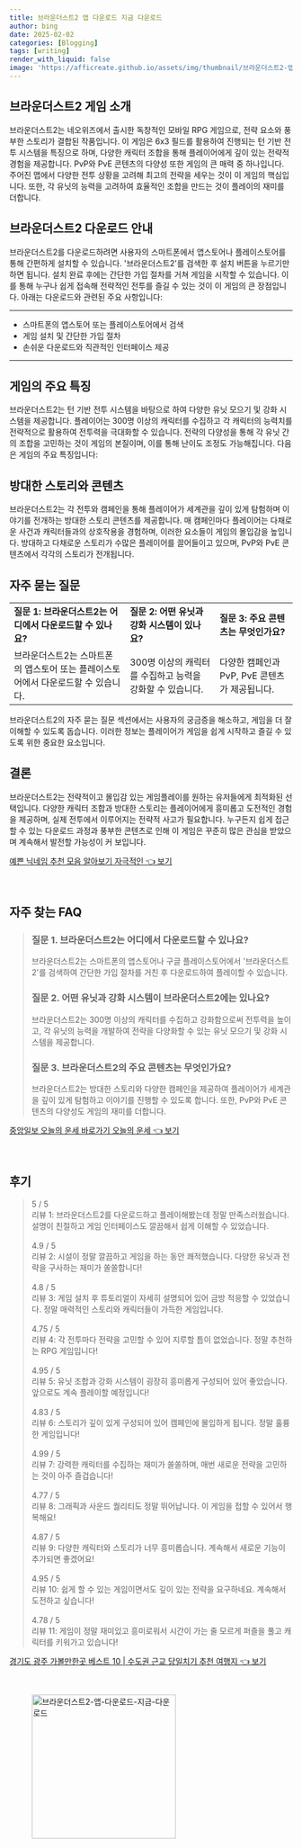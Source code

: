 ```yaml
---
title: 브라운더스트2 앱 다운로드 지금 다운로드
author: bing
date: 2025-02-02
categories: [Blogging]
tags: [writing]
render_with_liquid: false
image: 'https://afficreate.github.io/assets/img/thumbnail/브라운더스트2-앱-다운로드-지금-다운로드.webp'
---
```



<h2 id='브라운더스트2_게임_소개'>브라운더스트2 게임 소개</h2>

<p>브라운더스트2는 네오위즈에서 출시한 독창적인 모바일 RPG 게임으로, 전략 요소와 풍부한 스토리가 결합된 작품입니다. 이 게임은 6x3 필드를 활용하여 진행되는 턴 기반 전투 시스템을 특징으로 하며, 다양한 캐릭터 조합을 통해 플레이어에게 깊이 있는 전략적 경험을 제공합니다. PvP와 PvE 콘텐츠의 다양성 또한 게임의 큰 매력 중 하나입니다. 주어진 맵에서 다양한 전투 상황을 고려해 최고의 전략을 세우는 것이 이 게임의 핵심입니다. 또한, 각 유닛의 능력을 고려하여 효율적인 조합을 만드는 것이 플레이의 재미를 더합니다.</p>

<h2 id='브라운더스트2_다운로드_안내'>브라운더스트2 다운로드 안내</h2>

<p>브라운더스트2를 다운로드하려면 사용자의 스마트폰에서 앱스토어나 플레이스토어를 통해 간편하게 설치할 수 있습니다. '브라운더스트2'를 검색한 후 설치 버튼을 누르기만 하면 됩니다. 설치 완료 후에는 간단한 가입 절차를 거쳐 게임을 시작할 수 있습니다. 이를 통해 누구나 쉽게 접속해 전략적인 전투를 즐길 수 있는 것이 이 게임의 큰 장점입니다. 아래는 다운로드와 관련된 주요 사항입니다:</p>

<hr />

<ul>
    <li>스마트폰의 앱스토어 또는 플레이스토어에서 검색</li>
    <li>게임 설치 및 간단한 가입 절차</li>
    <li>손쉬운 다운로드와 직관적인 인터페이스 제공</li>
</ul>

<hr />

<h2 id='게임의_주요_특징'>게임의 주요 특징</h2>

<p>브라운더스트2는 턴 기반 전투 시스템을 바탕으로 하여 다양한 유닛 모으기 및 강화 시스템을 제공합니다. 플레이어는 300명 이상의 캐릭터를 수집하고 각 캐릭터의 능력치를 전략적으로 활용하여 전투력을 극대화할 수 있습니다. 전략의 다양성을 통해 각 유닛 간의 조합을 고민하는 것이 게임의 본질이며, 이를 통해 난이도 조정도 가능해집니다. 다음은 게임의 주요 특징입니다:</p>

<h2 id='방대한_스토리와_콘텐츠'>방대한 스토리와 콘텐츠</h2>

<p>브라운더스트2는 각 전투와 캠페인을 통해 플레이어가 세계관을 깊이 있게 탐험하며 이야기를 전개하는 방대한 스토리 콘텐츠를 제공합니다. 매 캠페인마다 플레이어는 다채로운 사건과 캐릭터들과의 상호작용을 경험하며, 이러한 요소들이 게임의 몰입감을 높입니다. 방대하고 다채로운 스토리가 수많은 플레이어를 끌어들이고 있으며, PvP와 PvE 콘텐츠에서 각각의 스토리가 전개됩니다.</p>

<h2 id='자주_묻는_질문'>자주 묻는 질문</h2>

<table>
    <tr>
        <td><b>질문 1: 브라운더스트2는 어디에서 다운로드할 수 있나요?</b></td>
        <td><b>질문 2: 어떤 유닛과 강화 시스템이 있나요?</b></td>
        <td><b>질문 3: 주요 콘텐츠는 무엇인가요?</b></td>
    </tr>
    <tr>
        <td>브라운더스트2는 스마트폰의 앱스토어 또는 플레이스토어에서 다운로드할 수 있습니다.</td>
        <td>300명 이상의 캐릭터를 수집하고 능력을 강화할 수 있습니다.</td>
        <td>다양한 캠페인과 PvP, PvE 콘텐츠가 제공됩니다.</td>
    </tr>
</table>

<p>브라운더스트2의 자주 묻는 질문 섹션에서는 사용자의 궁금증을 해소하고, 게임을 더 잘 이해할 수 있도록 돕습니다. 이러한 정보는 플레이어가 게임을 쉽게 시작하고 즐길 수 있도록 위한 중요한 요소입니다.</p>

<h2 id='결론'>결론</h2>

<p>브라운더스트2는 전략적이고 몰입감 있는 게임플레이를 원하는 유저들에게 최적화된 선택입니다. 다양한 캐릭터 조합과 방대한 스토리는 플레이어에게 흥미롭고 도전적인 경험을 제공하며, 실제 전투에서 이루어지는 전략적 사고가 필요합니다. 누구든지 쉽게 접근할 수 있는 다운로드 과정과 풍부한 콘텐츠로 인해 이 게임은 꾸준히 많은 관심을 받았으며 계속해서 발전할 가능성이 커 보입니다.</p>


<p><a class="click-button" title="예쁜 닉네임 추천 모음 알아보기 자극적인" href="https://afficreate.github.io/posts/%EC%98%88%EC%81%9C-%EB%8B%89%EB%84%A4%EC%9E%84-%EC%B6%94%EC%B2%9C-%EB%AA%A8%EC%9D%8C-%EC%95%8C%EC%95%84%EB%B3%B4%EA%B8%B0-%EC%9E%90%EA%B7%B9%EC%A0%81%EC%9D%B8/" rel="dofollow">예쁜 닉네임 추천 모음 알아보기 자극적인 👈 보기</a></p><br>
<h2 id='자주_찾는_FAQ'>자주 찾는 FAQ</h2>
<div itemscope="" itemtype="https://schema.org/FAQPage"> 
<blockquote> 
<div itemscope="" itemprop="mainEntity" itemtype="https://schema.org/Question"> 
<h3 itemprop="name">질문 1. 브라운더스트2는 어디에서 다운로드할 수 있나요?</h3> 
<div itemscope="" itemprop="acceptedAnswer" itemtype="https://schema.org/Answer"> 
<span itemprop="text"> <p>브라운더스트2는 스마트폰의 앱스토어나 구글 플레이스토어에서 '브라운더스트2'를 검색하여 간단한 가입 절차를 거친 후 다운로드하여 플레이할 수 있습니다.</p> </span> 
</div> 
</div> 

<div itemscope="" itemprop="mainEntity" itemtype="https://schema.org/Question"> 
<h3 itemprop="name">질문 2. 어떤 유닛과 강화 시스템이 브라운더스트2에는 있나요?</h3> 
<div itemscope="" itemprop="acceptedAnswer" itemtype="https://schema.org/Answer"> 
<span itemprop="text"> <p>브라운더스트2는 300명 이상의 캐릭터를 수집하고 강화함으로써 전투력을 높이고, 각 유닛의 능력을 개발하여 전략을 다양화할 수 있는 유닛 모으기 및 강화 시스템을 제공합니다.</p> </span> 
</div> 
</div> 

<div itemscope="" itemprop="mainEntity" itemtype="https://schema.org/Question"> 
<h3 itemprop="name">질문 3. 브라운더스트2의 주요 콘텐츠는 무엇인가요?</h3> 
<div itemscope="" itemprop="acceptedAnswer" itemtype="https://schema.org/Answer"> 
<span itemprop="text"> <p>브라운더스트2는 방대한 스토리와 다양한 캠페인을 제공하여 플레이어가 세계관을 깊이 있게 탐험하고 이야기를 진행할 수 있도록 합니다. 또한, PvP와 PvE 콘텐츠의 다양성도 게임의 재미를 더합니다.</p> </span> 
</div> 
</div> 
</blockquote> 
</div>
<p><a class="click-button" title="중앙일보 오늘의 운세 바로가기 오늘의 운세" href="https://afficreate.github.io/posts/%EC%A4%91%EC%95%99%EC%9D%BC%EB%B3%B4-%EC%98%A4%EB%8A%98%EC%9D%98-%EC%9A%B4%EC%84%B8-%EB%B0%94%EB%A1%9C%EA%B0%80%EA%B8%B0-%EC%98%A4%EB%8A%98%EC%9D%98-%EC%9A%B4%EC%84%B8/" rel="dofollow">중앙일보 오늘의 운세 바로가기 오늘의 운세 👈 보기</a></p><br>
<h2 id='후기'>후기</h2>
<div itemscope itemtype="https://schema.org/Product">
  <blockquote>
  <div itemprop="review" itemscope itemtype="https://schema.org/Review">
      <div itemprop="reviewRating" itemscope itemtype="https://schema.org/Rating"> <span itemprop="ratingValue">5</span> / <span itemprop="bestRating">5</span> </div>
      <span itemprop="reviewBody">리뷰 1: 브라운더스트2를 다운로드하고 플레이해봤는데 정말 만족스러웠습니다. 설명이 친절하고 게임 인터페이스도 깔끔해서 쉽게 이해할 수 있었습니다.</span>
  </div>
  <br>
  <div itemprop="review" itemscope itemtype="https://schema.org/Review">
      <div itemprop="reviewRating" itemscope itemtype="https://schema.org/Rating"> <span itemprop="ratingValue">4.9</span> / <span itemprop="bestRating">5</span> </div>
      <span itemprop="reviewBody">리뷰 2: 시설이 정말 깔끔하고 게임을 하는 동안 쾌적했습니다. 다양한 유닛과 전략을 구사하는 재미가 쏠쏠합니다!</span>
  </div>
  <br>
  <div itemprop="review" itemscope itemtype="https://schema.org/Review">
      <div itemprop="reviewRating" itemscope itemtype="https://schema.org/Rating"> <span itemprop="ratingValue">4.8</span> / <span itemprop="bestRating">5</span> </div>
      <span itemprop="reviewBody">리뷰 3: 게임 설치 후 튜토리얼이 자세히 설명되어 있어 금방 적응할 수 있었습니다. 정말 매력적인 스토리와 캐릭터들이 가득한 게임입니다.</span>
  </div>
  <br>
  <div itemprop="review" itemscope itemtype="https://schema.org/Review">
      <div itemprop="reviewRating" itemscope itemtype="https://schema.org/Rating"> <span itemprop="ratingValue">4.75</span> / <span itemprop="bestRating">5</span> </div>
      <span itemprop="reviewBody">리뷰 4: 각 전투마다 전략을 고민할 수 있어 지루할 틈이 없었습니다. 정말 추천하는 RPG 게임입니다!</span>
  </div>
  <br>
  <div itemprop="review" itemscope itemtype="https://schema.org/Review">
      <div itemprop="reviewRating" itemscope itemtype="https://schema.org/Rating"> <span itemprop="ratingValue">4.95</span> / <span itemprop="bestRating">5</span> </div>
      <span itemprop="reviewBody">리뷰 5: 유닛 조합과 강화 시스템이 굉장히 흥미롭게 구성되어 있어 좋았습니다. 앞으로도 계속 플레이할 예정입니다!</span>
  </div>
  <br>
  <div itemprop="review" itemscope itemtype="https://schema.org/Review">
      <div itemprop="reviewRating" itemscope itemtype="https://schema.org/Rating"> <span itemprop="ratingValue">4.83</span> / <span itemprop="bestRating">5</span> </div>
      <span itemprop="reviewBody">리뷰 6: 스토리가 깊이 있게 구성되어 있어 캠페인에 몰입하게 됩니다. 정말 훌륭한 게임입니다!</span>
  </div>
  <br>
  <div itemprop="review" itemscope itemtype="https://schema.org/Review">
      <div itemprop="reviewRating" itemscope itemtype="https://schema.org/Rating"> <span itemprop="ratingValue">4.99</span> / <span itemprop="bestRating">5</span> </div>
      <span itemprop="reviewBody">리뷰 7: 강력한 캐릭터를 수집하는 재미가 쏠쏠하며, 매번 새로운 전략을 고민하는 것이 아주 즐겁습니다!</span>
  </div>
  <br>
  <div itemprop="review" itemscope itemtype="https://schema.org/Review">
      <div itemprop="reviewRating" itemscope itemtype="https://schema.org/Rating"> <span itemprop="ratingValue">4.77</span> / <span itemprop="bestRating">5</span> </div>
      <span itemprop="reviewBody">리뷰 8: 그래픽과 사운드 퀄리티도 정말 뛰어납니다. 이 게임을 접할 수 있어서 행복해요!</span>
  </div>
  <br>
  <div itemprop="review" itemscope itemtype="https://schema.org/Review">
      <div itemprop="reviewRating" itemscope itemtype="https://schema.org/Rating"> <span itemprop="ratingValue">4.87</span> / <span itemprop="bestRating">5</span> </div>
      <span itemprop="reviewBody">리뷰 9: 다양한 캐릭터와 스토리가 너무 흥미롭습니다. 계속해서 새로운 기능이 추가되면 좋겠어요!</span>
  </div>
  <br>
  <div itemprop="review" itemscope itemtype="https://schema.org/Review">
      <div itemprop="reviewRating" itemscope itemtype="https://schema.org/Rating"> <span itemprop="ratingValue">4.95</span> / <span itemprop="bestRating">5</span> </div>
      <span itemprop="reviewBody">리뷰 10: 쉽게 할 수 있는 게임이면서도 깊이 있는 전략을 요구하네요. 계속해서 도전하고 싶습니다!</span>
  </div>
  <br>
  <div itemprop="review" itemscope itemtype="https://schema.org/Review">
      <div itemprop="reviewRating" itemscope itemtype="https://schema.org/Rating"> <span itemprop="ratingValue">4.78</span> / <span itemprop="bestRating">5</span> </div>
      <span itemprop="reviewBody">리뷰 11: 게임이 정말 재미있고 흥미로워서 시간이 가는 줄 모르게 퍼즐을 풀고 캐릭터를 키워가고 있습니다!</span>
  </div>
  </blockquote>
</div>
<p><a class="click-button" title="경기도 광주 가볼만한곳 베스트 10 | 수도권 근교 당일치기 추천 여행지" href="https://afficreate.github.io/posts/%EA%B2%BD%EA%B8%B0%EB%8F%84-%EA%B4%91%EC%A3%BC-%EA%B0%80%EB%B3%BC%EB%A7%8C%ED%95%9C%EA%B3%B3-%EB%B2%A0%EC%8A%A4%ED%8A%B8-10-%EC%88%98%EB%8F%84%EA%B6%8C-%EA%B7%BC%EA%B5%90-%EB%8B%B9%EC%9D%BC%EC%B9%98%EA%B8%B0-%EC%B6%94%EC%B2%9C-%EC%97%AC%ED%96%89%EC%A7%80/" rel="dofollow">경기도 광주 가볼만한곳 베스트 10 | 수도권 근교 당일치기 추천 여행지 👈 보기</a></p><br>
<figure class="image"><img src="https://afficreate.github.io/assets/img/thumbnail/브라운더스트2-앱-다운로드-지금-다운로드.webp" alt="브라운더스트2-앱-다운로드-지금-다운로드" width="256" height="256"></figure>